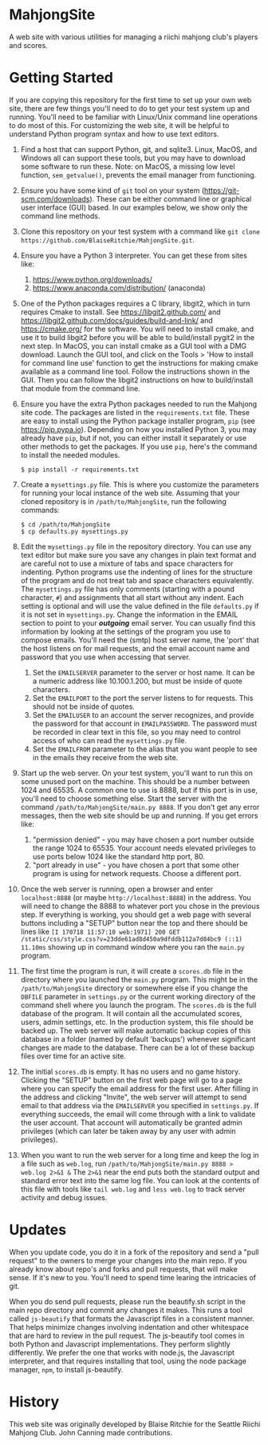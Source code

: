 MahjongSite
==========

A web site with various utilities for managing a riichi mahjong club's players
and scores.

Getting Started
===============

If you are copying this repository for the first time to set up your own
web site, there are few things you'll need to do to get your test system
up and running. You'll need to be familiar with Linux/Unix command line
operations to do most of this. For customizing the web site, it will be
helpful to understand Python program syntax and how to use text editors.

1. Find a host that can support Python, git, and sqlite3. Linux,
MacOS, and Windows all can support these tools, but you may have to
download some software to run these. Note: on MacOS, a missing low
level function, `sem_getvalue()`, prevents the email manager from
functioning.

1. Ensure you have some kind of `git` tool on your system
(https://git-scm.com/downloads). These can be either command line or
graphical user interface (GUI) based. In our examples below, we show
only the command line methods.

1. Clone this repository on your test system with a command like `git
clone https://github.com/BlaiseRitchie/MahjongSite.git`.

1. Ensure you have a Python 3 interpreter. You can get these from sites like:
    1. https://www.python.org/downloads/
    1. https://www.anaconda.com/distribution/ (anaconda)

1. One of the Python packages requires a C library, libgit2, which in turn
requires Cmake to install.  See
https://libgit2.github.com/ and
https://libgit2.github.com/docs/guides/build-and-link/ and
https://cmake.org/ for the software.
You will need to install cmake, and use it to build libgit2 before you
will be able to build/install pygit2 in the next step.
In MacOS, you can install cmake as a GUI tool with a DMG download.
Launch the GUI tool, and click on the Tools > 'How to install for
command line use' function to get the instructions for making
cmake available as a command line tool.  Follow the instructions
shown in the GUI. Then you can follow the libgit2 instructions on
how to build/install that module from the command line.

1. Ensure you have the extra Python packages needed to run the Mahjong
site code. The packages are listed in the `requirements.txt` file.
These are easy to install using the Python package installer program,
`pip` (see https://pip.pypa.io). Depending on how you installed Python 3,
you may already have `pip`, but if not, you can either install it
separately or use other methods to get the packages. If you use
`pip`, here's the command to install the needed modules.

    ```
    $ pip install -r requirements.txt
    ```

1. Create a `mysettings.py` file. This is where you customize the
parameters for running your local instance of the web site. Assuming
that your cloned repository is in `/path/to/MahjongSite`, run the
following commands:
    ```
    $ cd /path/to/MahjongSite
    $ cp defaults.py mysettings.py
    ```

1. Edit the `mysettings.py` file in the repository directory. You can
use any text editor but make sure you save any changes in plain text
format and are careful not to use a mixture of tabs and space
characters for indenting. Python programs use the indenting of lines
for the structure of the program and do not treat tab and space
characters equivalently. The `mysettings.py` file has only comments
(starting with a pound character, `#`) and assignments that all start
without any indent. Each setting is optional and will use the value
defined in the file `defaults.py` if it is not set in
`mysettings.py`. Change the information in the EMAIL section to point
to your **_outgoing_** email server. You can usually find this
information by looking at the settings of the program you use to
compose emails. You'll need the (smtp) host server name, the 'port'
that the host listens on for mail requests, and the email account name
and password that you use when accessing that server.

    1. Set the `EMAILSERVER` parameter to the server or host name.
       It can be a numeric address like 10.100.1.200, but must be inside
       of quote characters.
    2. Set the `EMAILPORT` to the port the server listens to for requests.
       This should not be inside of quotes.
    3. Set the `EMAILUSER` to an account the server recognizes, and provide
       the password for that account in `EMAILPASSWORD`.  The password
       must be recorded in clear text in this file, so you may need to
       control access of who can read the `mysettings.py` file.
    4. Set the `EMAILFROM` parameter to the alias that you want people to
       see in the emails they receive from the web site.

1. Start up the web server. On your test system, you'll want to run
this on some unused port on the machine. This should be a number
between 1024 and 65535. A common one to use is 8888, but if this port
is in use, you'll need to choose something else. Start the server with
the command `/path/to/MahjongSite/main.py 8888`. If you don't get any
error messages, then the web site should be up and running. If you get
errors like:

    1. "permission denied" - you may have chosen a port number outside
       the range 1024 to 65535. Your account needs elevated
       privileges to use ports below 1024 like the standard http port, 80.
    1. "port already in use" - you have chosen a port that some other
       program is using for network requests. Choose a different port.

1. Once the web server is running, open a browser and enter
`localhost:8888` (or maybe `http://localhost:8888`) in the address.
You will need to change the 8888 to whatever port you chose in the
previous step. If everything is working, you should get a web page
with several buttons including a "SETUP" button near the top and there
should be lines like `[I 170718 11:57:10 web:1971] 200 GET /static/css/style.css?v=23dde61ad8d450a9dfddb112a7d84bc9 (::1) 11.10ms` showing up in command
window where you ran the `main.py` program.

1. The first time the program is run, it will create a `scores.db` file in
the directory where you launched the `main.py` program. This might be
in the `/path/to/MahjongSite` directory or somewhere else if you change
the `DBFILE` parameter in `settings.py` or the current working directory
of the command shell where you launch the program. The `scores.db` is the
full database of the program. It will contain all the accumulated scores,
users, admin settings, etc. In the production system, this file should be
backed up.
The web server will make automatic backup copies of this database
in a folder (named by default 'backups') whenever significant
changes are made to the database.  There can be a lot of these
backup files over time for an active site.

1. The initial `scores.db` is empty. It has no users and no game
history. Clicking the "SETUP" button on the first web page will go to
a page where you can specify the email address for the first user.
After filling in the address and clicking "Invite", the web server
will attempt to send email to that address via the `EMAILSERVER` you
specified in `settings.py`. If everything succeeds, the email will
come through with a link to validate the user account. That account
will automatically be granted admin privileges (which can later be
taken away by any user with admin privileges).

1. When you want to run the web server for a long time and keep the
log in a file such as `web.log`, run `/path/to/MahjongSite/main.py
8888 > web.log 2>&1 &` The `2>&1` near the end puts both the standard
output and standard error text into the same log file. You can look
at the contents of this file with tools like `tail web.log` and `less
web.log` to track server activity and debug issues.


Updates
==========
When you update code, you do it in a fork of the repository and send
a "pull request" to the owners to merge your changes into the
main repo.  If you already know about repo's and forks and pull
requests, that will make sense.  If it's new to you.  You'll
need to spend time learing the intricacies of git.

When you do send pull requests, please run the beautify.sh script
in the main repo directory and commit any changes it makes.  This
runs a tool called `js-beautify` that formats the Javascript files
in a consistent manner.  That helps minimize changes involving
indentation and other whitespace that are hard to review in the
pull request.  The js-beautify tool comes in both Python and
Javascript implementations.  They perform slightly differently.
We prefer the one that works with node.js, the Javascript
interpreter, and that requires installing that tool, using
the node package manager, `npm`, to install js-beautify.


History
==========

This web site was originally developed by Blaise Ritchie for the
Seattle Riichi Mahjong Club. John Canning made contributions.
